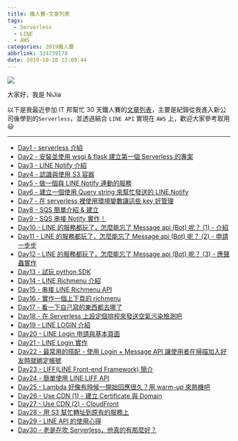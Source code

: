 ```yaml
---
title: 鐵人賽-文章列表
tags:
  - Serverless
  - LINE
  - AWS
categories: 2019鐵人賽
abbrlink: 324739178
date: 2019-10-20 22:09:44
---
```


![](https://i.imgur.com/abW5lFB.jpg)

大家好，我是 NiJia

以下是我最近參加 IT 邦幫忙 30 天鐵人賽的[文章列表](https://ithelp.ithome.com.tw/users/20111481/ironman/2475)，主要是紀錄從我進入新公司後學到的`Serverless`，並透過結合 `LINE API` 實現在 `AWS` 上，歡迎大家參考取用 😃

---

- [Day1 - serverless 介紹](https://nijialin.com/2019/09/16/Day1-serverless-%E4%BB%8B%E7%B4%B9/)
- [Day2 - 安裝並使用 wsgi & flask 建立第一個 Serverless 的專案](https://nijialin.com/2019/09/17/Day2-%E5%AE%89%E8%A3%9D%E4%B8%A6%E4%BD%BF%E7%94%A8%20wsgi%20&%20flask%20%E5%BB%BA%E7%AB%8B%E7%AC%AC%E4%B8%80%E5%80%8B%20Serverless%20%E7%9A%84%E5%B0%88%E6%A1%88/)
- [Day3 - LINE Notify 介紹](https://nijialin.com/2019/09/18/Day3-LINE-Notify-%E4%BB%8B%E7%B4%B9/)
- [Day4 - 認識與使用 S3 容器](https://nijialin.com/2019/09/19/Day4-%E8%AA%8D%E8%AD%98%E8%88%87%E4%BD%BF%E7%94%A8-S3-%E5%AE%B9%E5%99%A8/)
  <!-- more -->
- [Day5 - 做一個與 LINE Notify 連動的服務](https://nijialin.com/2019/09/20/Day5-%E5%81%9A%E4%B8%80%E5%80%8B%E8%88%87-LINE-Notify-%E9%80%A3%E5%8B%95%E7%9A%84%E6%9C%8D%E5%8B%99/)
- [Day6 - 建立一個使用 Query string 來幫忙發送的 LINE Notify](https://nijialin.com/2019/09/21/Day6-%E5%BB%BA%E7%AB%8B%E4%B8%80%E5%80%8B%E4%BD%BF%E7%94%A8-Query-string-%E4%BE%86%E5%B9%AB%E5%BF%99%E7%99%BC%E9%80%81%E7%9A%84-LINE-Notify/)
- [Day7 - 在 serverless 裡使用環境變數讓這些 key 好管理](https://nijialin.com/2019/09/21/Day7-%E5%9C%A8-serverless-%E8%A3%A1%E4%BD%BF%E7%94%A8%E7%92%B0%E5%A2%83%E8%AE%8A%E6%95%B8%E8%AE%93%E9%80%99%E4%BA%9B-key-%E5%A5%BD%E7%AE%A1%E7%90%86/)
- [Day8 - SQS 簡單介紹 & 建立](https://nijialin.com/2019/09/22/Day8-SQS-%E7%B0%A1%E5%96%AE%E4%BB%8B%E7%B4%B9-%E5%BB%BA%E7%AB%8B/)
- [Day9 - SQS 串接 Notify 實作！](https://nijialin.com/2019/09/23/Day9-SQS-%E4%B8%B2%E6%8E%A5-Notify-%E5%AF%A6%E4%BD%9C%EF%BC%81/)
- [Day10 - LINE 的服務都玩了，怎麼能忘了 Message api (Bot) 呢？ (1) - 介紹](https://nijialin.com/2019/09/24/Day10-LINE-%E7%9A%84%E6%9C%8D%E5%8B%99%E9%83%BD%E7%8E%A9%E4%BA%86%EF%BC%8C%E6%80%8E%E9%BA%BC%E8%83%BD%E5%BF%98%E4%BA%86-Message-api-Bot-%E5%91%A2%EF%BC%9F-1-%E4%BB%8B%E7%B4%B9/)
- [Day11 - LINE 的服務都玩了，怎麼能忘了 Message api (Bot) 呢？ (2) - 申請一步步](https://nijialin.com/2019/09/25/Day11-LINE-%E7%9A%84%E6%9C%8D%E5%8B%99%E9%83%BD%E7%8E%A9%E4%BA%86%EF%BC%8C%E6%80%8E%E9%BA%BC%E8%83%BD%E5%BF%98%E4%BA%86-Message-api-Bot-%E5%91%A2%EF%BC%9F-2-%E7%94%B3%E8%AB%8B%E4%B8%80%E6%AD%A5%E6%AD%A5/)
- [Day12 - LINE 的服務都玩了，怎麼能忘了 Message api (Bot) 呢？ (3) - 應聲蟲實作](https://nijialin.com/2019/09/26/Day12-LINE-%E7%9A%84%E6%9C%8D%E5%8B%99%E9%83%BD%E7%8E%A9%E4%BA%86%EF%BC%8C%E6%80%8E%E9%BA%BC%E8%83%BD%E5%BF%98%E4%BA%86-Message-api-Bot-%E5%91%A2%EF%BC%9F-3-%E6%87%89%E8%81%B2%E8%9F%B2%E5%AF%A6%E4%BD%9C/)
- [Day13 - 試玩 python SDK](https://nijialin.com/2019/09/27/Day13-%E8%A9%A6%E7%8E%A9-python-SDK/)
- [Day14 - LINE Richmenu 介紹](https://nijialin.com/2019/09/28/Day14-LINE-Richmenu-%E4%BB%8B%E7%B4%B9/)
- [Day15 - 串接 LINE Richmenu API](https://nijialin.com/2019/09/29/Day15-%E4%B8%B2%E6%8E%A5-LINE-Richmenu-API/)
- [Day16 - 實作一個上下頁的 richmenu](https://nijialin.com/2019/09/30/Day16-%E5%AF%A6%E4%BD%9C%E4%B8%80%E5%80%8B%E4%B8%8A%E4%B8%8B%E9%A0%81%E7%9A%84-richmenu/)
- [Day17 - 看一下自己寫的東西都去哪了](https://nijialin.com/2019/10/01/Day17-%E7%9C%8B%E4%B8%80%E4%B8%8B%E8%87%AA%E5%B7%B1%E5%AF%AB%E7%9A%84%E6%9D%B1%E8%A5%BF%E9%83%BD%E5%8E%BB%E5%93%AA%E4%BA%86/)
- [Day18 - 在 Serverless 上設定個排程來發送空氣污染檢測吧](https://nijialin.com/2019/10/02/Day18-在-Serverless-上設定個排程來發送空氣污染檢測吧/)
- [Day19 - LINE LOGIN 介紹](https://nijialin.com/2019/10/03/Day19-LINE-LOGIN-%E4%BB%8B%E7%B4%B9/)
- [Day20 - LINE Login 申請與基本頁面](https://nijialin.com/2019/10/04/Day20-LINE-Login-%E7%94%B3%E8%AB%8B%E8%88%87%E5%9F%BA%E6%9C%AC%E9%A0%81%E9%9D%A2/)
- [Day21 - LINE Login 實作](https://nijialin.com/2019/10/05/Day21-LINE-Login-%E5%AF%A6%E4%BD%9C/)
- [Day22 - 最常用的搭配 - 使用 Login + Message API 讓使用者在掃描加入好友時就綁定帳號](https://nijialin.com/2019/10/06/Day22-%E6%9C%80%E5%B8%B8%E7%94%A8%E7%9A%84%E6%90%AD%E9%85%8D-%E4%BD%BF%E7%94%A8-Login-Message-API-%E8%AE%93%E4%BD%BF%E7%94%A8%E8%80%85%E5%9C%A8%E6%8E%83%E6%8F%8F%E5%8A%A0%E5%85%A5%E5%A5%BD%E5%8F%8B%E6%99%82%E5%B0%B1%E7%B6%81%E5%AE%9A%E5%B8%B3%E8%99%9F/)
- [Day23 - LIFF(LINE Front-end Framework) 簡介](https://nijialin.com/2019/10/07/Day23-LIFF-LINE-Front-end-Framework-%E7%B0%A1%E4%BB%8B/)
- [Day24 - 簡單使用 LINE LIFF API](https://nijialin.com/2019/10/08/Day24-%E7%B0%A1%E5%96%AE%E4%BD%BF%E7%94%A8-LINE-LIFF-API/)
- [Day25 - Lambda 好像有時候一開始回應很久？用 warm-up 來熱機吧](https://nijialin.com/2019/10/09/Day25-Lambda-%E5%A5%BD%E5%83%8F%E6%9C%89%E6%99%82%E5%80%99%E4%B8%80%E9%96%8B%E5%A7%8B%E5%9B%9E%E6%87%89%E5%BE%88%E4%B9%85%EF%BC%9F%E7%94%A8-warm-up-%E4%BE%86%E7%86%B1%E6%A9%9F%E5%90%A7/)
- [Day26 - Use CDN (1) - 建立 Certificate 與 Domain](https://nijialin.com/2019/10/10/Day26-Use-CDN-1-%E5%BB%BA%E7%AB%8B-Certificate-%E8%88%87-Domain/)
- [Day27 - Use CDN (2) - CloudFront](https://nijialin.com/2019/10/11/Day27-Use-CDN-2-CloudFront/)
- [Day28 - 用 S3 幫忙轉址到原有的服務上](https://nijialin.com/2019/10/12/Day28-%E7%94%A8-S3-%E5%B9%AB%E5%BF%99%E8%BD%89%E5%9D%80%E5%88%B0%E5%8E%9F%E6%9C%89%E7%9A%84%E6%9C%8D%E5%8B%99%E4%B8%8A/)
- [Day29 - LINE API 的使用心得](https://nijialin.com/2019/10/13/Day29-LINE-API-%E7%9A%84%E4%BD%BF%E7%94%A8%E5%BF%83%E5%BE%97/)
- [Day30 - 老是在吹 Serverless，他真的有那麼好？](https://nijialin.com/2019/10/14/Day30-%E8%80%81%E6%98%AF%E5%9C%A8%E5%90%B9-Serverless%EF%BC%8C%E4%BB%96%E7%9C%9F%E7%9A%84%E6%9C%89%E9%82%A3%E9%BA%BC%E5%A5%BD%EF%BC%9F/)
